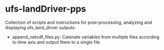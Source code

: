 # ufs-landDriver-pps

Collection of scripts and instructions for post-processing, analyzing and displaying ufs_land_driver outputs:

- append_netcdf_files.py: Catenate variables from multiple files according to time axis and output them to a single file
